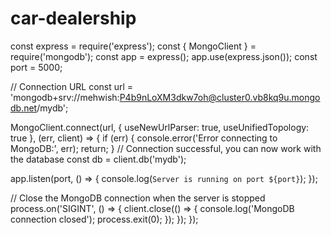 # car-dealership


const express = require('express');
const { MongoClient } = require('mongodb');
const app = express();
app.use(express.json());
const port = 5000;

// Connection URL
const url = 'mongodb+srv://mehwish:P4b9nLoXM3dkw7oh@cluster0.vb8kq9u.mongodb.net/mydb';

MongoClient.connect(url, { useNewUrlParser: true, useUnifiedTopology: true }, (err, client) => {
  if (err) {
    console.error('Error connecting to MongoDB:', err);
    return;
  }
  // Connection successful, you can now work with the database
  const db = client.db('mydb');

  app.listen(port, () => {
    console.log(`Server is running on port ${port}`);
  });

  // Close the MongoDB connection when the server is stopped
  process.on('SIGINT', () => {
    client.close(() => {
      console.log('MongoDB connection closed');
      process.exit(0);
    });
  });
});
